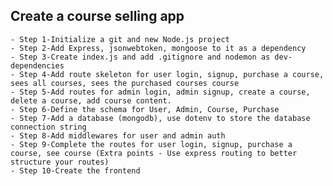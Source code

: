 ##  Create a course selling app
    - Step 1-Initialize a git and new Node.js project
    - Step 2-Add Express, jsonwebtoken, mongoose to it as a dependency
    - Step 3-Create index.js and add .gitignore and nodemon as dev-dependencies
    - Step 4-Add route skeleton for user login, signup, purchase a course, sees all courses, sees the purchased courses course
    - Step 5-Add routes for admin login, admin signup, create a course, delete a course, add course content.
    - Step 6-Define the schema for User, Admin, Course, Purchase
    - Step 7-Add a database (mongodb), use dotenv to store the database connection string
    - Step 8-Add middlewares for user and admin auth
    - Step 9-Complete the routes for user login, signup, purchase a course, see course (Extra points - Use express routing to better structure your routes)
    - Step 10-Create the frontend